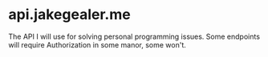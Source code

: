 # api.jakegealer.me
The API I will use for solving personal programming issues. Some endpoints will require Authorization in some manor, some won't.
